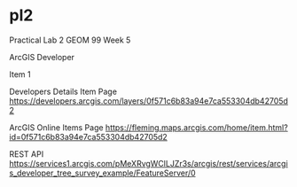 # pl2
Practical Lab 2 GEOM 99 Week 5

ArcGIS Developer

Item 1

Developers Details Item Page
https://developers.arcgis.com/layers/0f571c6b83a94e7ca553304db42705d2

ArcGIS Online Items Page
https://fleming.maps.arcgis.com/home/item.html?id=0f571c6b83a94e7ca553304db42705d2

REST API
https://services1.arcgis.com/pMeXRvgWClLJZr3s/arcgis/rest/services/arcgis_developer_tree_survey_example/FeatureServer/0

